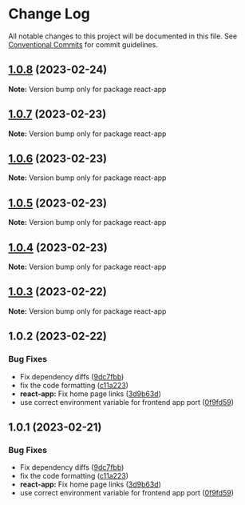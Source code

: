 # Change Log

All notable changes to this project will be documented in this file.
See [Conventional Commits](https://conventionalcommits.org) for commit guidelines.

## [1.0.8](https://github.com/dhruv-m-patel/node-react-monorepo/compare/react-app@1.0.7...react-app@1.0.8) (2023-02-24)

**Note:** Version bump only for package react-app

## [1.0.7](https://github.com/dhruv-m-patel/node-react-monorepo/compare/react-app@1.0.6...react-app@1.0.7) (2023-02-23)

**Note:** Version bump only for package react-app

## [1.0.6](https://github.com/dhruv-m-patel/node-react-monorepo/compare/react-app@1.0.5...react-app@1.0.6) (2023-02-23)

**Note:** Version bump only for package react-app

## [1.0.5](https://github.com/dhruv-m-patel/node-react-monorepo/compare/react-app@1.0.4...react-app@1.0.5) (2023-02-23)

**Note:** Version bump only for package react-app

## [1.0.4](https://github.com/dhruv-m-patel/node-react-monorepo/compare/react-app@1.0.3...react-app@1.0.4) (2023-02-23)

**Note:** Version bump only for package react-app

## [1.0.3](https://github.com/dhruv-m-patel/node-react-monorepo/compare/react-app@1.0.2...react-app@1.0.3) (2023-02-22)

**Note:** Version bump only for package react-app

## 1.0.2 (2023-02-22)

### Bug Fixes

- Fix dependency diffs ([9dc7fbb](https://github.com/dhruv-m-patel/node-react-monorepo/commit/9dc7fbb59532590da154c9bb136de19716100aba))
- fix the code formatting ([c11a223](https://github.com/dhruv-m-patel/node-react-monorepo/commit/c11a223ae9225685ae5c8814e55c6d12fb013283))
- **react-app:** Fix home page links ([3d9b63d](https://github.com/dhruv-m-patel/node-react-monorepo/commit/3d9b63dc3d70b1b129b7d7658aae8d547bc0127a))
- use correct environment variable for frontend app port ([0f9fd59](https://github.com/dhruv-m-patel/node-react-monorepo/commit/0f9fd59862dd8c8b6cf83798f6d1473bae535866))

## 1.0.1 (2023-02-21)

### Bug Fixes

- Fix dependency diffs ([9dc7fbb](https://github.com/dhruv-m-patel/node-react-monorepo/commit/9dc7fbb59532590da154c9bb136de19716100aba))
- fix the code formatting ([c11a223](https://github.com/dhruv-m-patel/node-react-monorepo/commit/c11a223ae9225685ae5c8814e55c6d12fb013283))
- **react-app:** Fix home page links ([3d9b63d](https://github.com/dhruv-m-patel/node-react-monorepo/commit/3d9b63dc3d70b1b129b7d7658aae8d547bc0127a))
- use correct environment variable for frontend app port ([0f9fd59](https://github.com/dhruv-m-patel/node-react-monorepo/commit/0f9fd59862dd8c8b6cf83798f6d1473bae535866))
